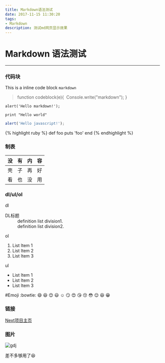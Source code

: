 ```yaml
---
title: Markdown语法测试
date: 2017-11-15 11:30:20
tags:
- Markdown
description: 测试md网页显示效果
---
```

# Markdown 语法测试
---
### 代码块

This is a inline code block `markdown`
>function codeblock(e){
>​	Console.write("markdown");
>}
```
alert('Hello markdown!');
```

    print "Hello world"

```javascript
alert('Hello javascript!');
```

{% highlight ruby %}
def foo
  puts 'foo'
end
{% endhighlight %}



### 制表

| 没    | 有    | 内    | 容    |
| ---- | ---- | ---- | ---- |
| 壳    | 子    | 再    | 好    |
| 看    | 也    | 没    | 用    |



### dl/ul/ol

dl
<dl><dt>DL标题</dt>
<dd>definition list division1.</dd>
<dd>definition list division2.</dd></dl>

ol
1. List Item 1
2. List Item 2
3. List Item 3

ul
- List Item 1
- List Item 2
- List Item 3

#Emoji
:bowtie:
:smile:
:laughing:
:blush:
:smiley:
:relaxed:
:smirk:
:heart_eyes:
:kissing_heart:
:kissing_closed_eyes:
:flushed:
:relieved:
:satisfied:
:grin:

### 链接

[Next项目主页](https://github.com/simpleyyt/jekyll-theme-next)

### 图片

![gdj](https://masterwusama.github.io/assets/images/gdj.JPG)


差不多够用了:laughing:

